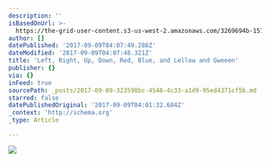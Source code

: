 ```yaml
---
description: ''
isBasedOnUrl: >-
  https://the-grid-user-content.s3-us-west-2.amazonaws.com/3269694b-157d-4d53-9349-0966ebd69a14.jpg
author: []
datePublished: '2017-09-09T04:07:49.288Z'
dateModified: '2017-09-09T04:07:48.321Z'
title: 'Left, Right, Up, Down, Red, Blue, and Lellow and Gweeen'
publisher: {}
via: {}
inFeed: true
sourcePath: _posts/2017-09-09-323598bc-4546-4c33-a1d9-95ed4371cf5b.md
starred: false
datePublishedOriginal: '2017-09-09T04:01:32.684Z'
_context: 'http://schema.org'
_type: Article

---
```

![](https://the-grid-user-content.s3-us-west-2.amazonaws.com/3269694b-157d-4d53-9349-0966ebd69a14.jpg)